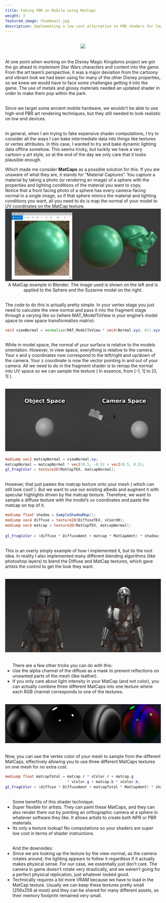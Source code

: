 ```yaml
---
title: Faking PBR on Mobile using MatCaps
weight: 3
featured_image: thumbnail.jpg
description: Implementing a low cost alternative to PBR shaders for low-end mobile devices.
---
```


<center style="margin-top:2rem">
    <img src="animation.gif">
</center>

\
At one point when working on the Disney Magic Kingdoms project we got the go ahead to implement Star Wars characters and content into the game. From the art team’s perspective, it was a major deviation from the cartoony and vibrant look we had been using for many of the other Disney properties, so we knew we would have to face some challenges getting it into the game. The use of metals and glossy materials needed an updated shader in order to make them pop within the park. 

\
Since we target some ancient mobile hardware, we wouldn’t be able to use high-end PBR art rendering techniques, but they still needed to look realistic on low end devices. 

\
In general, when I am trying to fake expensive shader computations, I try to consider all the ways I can bake intermediate data into things like textures or vertex attributes. In this case, I wanted to try and bake dynamic lighting data offline somehow. This seems tricky, but luckily we have a very cartoon-y art style, so at the end of the day we only care that it looks plausible enough.   

<div class="side-by-side">
    <div>
Which made me consider <b>MatCaps</b> as a possible solution for this.
If you are unaware of what they are, it stands for “Material Captures“. You capture a material by taking a photo (or rendering an image) of a sphere with the properties and lighting conditions of the material you want to copy. 
</br>
Notice that a front facing photo of a sphere has every camera-facing normal in a single image, so if that sphere mimics the material and lighting conditions you want, all you need to do is map the normal of your model to UV coordinates on the MatCap texture. 
    </div>
    <div class="picture-subtitle">
        <div>
            <center>
                <img src="blender.jpg">
            </center>
        </div>
        <div class="subtitle">
            <center>
                A MatCap example in Blender. The image used is shown on the left and is applied to the Sphere and the Suzanne model on the right.
            </center>
        </div>
    </div>
</div>

\
The code to do this is actually pretty simple. In your vertex stage you just need to calculate the view normal and pass it into the fragment stage through a varying like so (where MAT_ModelToView is your engine’s model space to view space transformation matrix):

```glsl
vec3 viewNormal = normalize(MAT_ModelToView * vec4(Normal.xyz, 0)).xyz;
```

\
While in model space, the normal of your surface is relative to the models orientation. However, in view space, everything is relative to the camera. Your x and y coordinates now correspond to the left/right and up/down of the camera. Your z coordinate is now the vector pointing in and out of your camera. All we need to do in the fragment shader is to remap the normal into UV space so we can sample the texture ( In essence, from [-1, 1] to [0, 1] ).

<center style="margin-top:2rem">
    <img src="cameraSpace.png">
</center>

```glsl
mediump vec2 matcapNormal = viewNormal.xy;
matcapNormal = matcapNormal * vec2(0.5, -0.5) + vec2(0.5, 0.5);
gl_FragColor = texture2D(MatCapTEX, matcapNormal);
```

\
However, that just pastes the matcap texture onto your mesh ( which can still look cool! ). But we want to use our existing albedo and augment it with specular highlights driven by the matcap texture. Therefore, we want to sample a diffuse texture with the model’s uv coordinates and paste the matcap on top of it.

```glsl
mediump float shadow = SampleShadowMap(); 
mediump vec4 diffuse = texture2D(DiffuseTEX, vCoord0);
mediump vec4 matcap = texture2D(MatCapTEX, matcapNormal);

gl_FragColor = (diffuse * DiffuseAmnt + matcap * MatCapAmnt) * shadow;
```

\
This is an overly simply example of how I implemented it, but its the root idea. In reality I also implemented many different blending algorithms (like photoshop layers) to blend the Diffuse and MatCap textures, which gave artists the control to get the look they want.

<center style="margin-top:2rem">
    <img src="Comparison.png">
</center>

<div>
    <ul class="bullet">
        <br>
        There are a few other tricks you can do with this:
        <div class="indent">
            <li>
                Use the alpha channel of the diffuse as a mask to prevent reflections on unwanted parts of the mesh (like leather).
            </li>
            <li>
                If you only care about light intensity in your MatCap (and not color), you can actually combine three different MatCaps into one texture where each RGB channel corresponds to one of the textures.
            </li>
        </div>
    </ul>
</div>

<center style="margin-top:2rem">
    <img src="multichannel.png">
</center>

\
Now, you can use the vertex color of your mesh to sample from the different MatCaps, effectively allowing you to use three different MatCaps textures on one mesh for no extra cost. 

```glsl
mediump float matcapTotal = matcap.r * vColor.r + matcap.g 
                            * vColor.g + matcap.b * vColor.b;
gl_FragColor = (diffuse * DiffuseAmnt + matcapTotal * MatCapAmnt) * shadow;
```

<div>
    <ul class="bullet">
        <br>
        Some benefits of this shader technique:
        <div class="indent">
            <li>
                Super flexible for artists. They can paint these MatCaps, and they can also render them out by pointing an orthographic camera at a sphere in whatever software they like. It allows artists to create both NPR or PBR materials.
            </li>
            <li>
                Its only a texture lookup! No computations so your shaders are super low cost in terms of shader instructions.
            </li>
        </div>
    </ul>
</div>

<div>
    <ul class="bullet">
        <br>
        And the downsides:
        <div class="indent">
            <li>
                Since we are looking up the texture by the view-normal, as the camera rotates around, the lighting appears to follow it regardless if it actually makes physical sense. For our case, we essentially just don’t care. The camera in game doesn’t rotate very drastically, and we weren’t going for a perfect physical replication, just whatever looked good.
            </li>
            <li>
                Technically requires a bit more VRAM because we have to load in the MatCap texture. Usually we can keep these textures pretty small (256x256 at most) and they can be shared for many different assets, so their memory footprint remained very small.
            </li>
        </div>
    </ul>
</div>